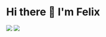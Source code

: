 # Hi there 👋 I'm Felix
<img src="https://github-readme-stats.vercel.app/api?username=felixkamau&show_icons=true&theme=dark"/>
<img src="https://github-readme-stats.vercel.app/api/top-langs/?username=felixkamau&layout=compact"/>
